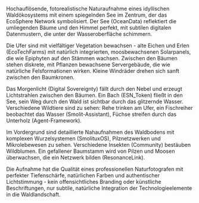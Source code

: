 Hochauflösende, fotorealistische Naturaufnahme eines idyllischen Waldökosystems mit einem spiegelnden See im Zentrum, der das EcoSphere Network symbolisiert. Der See (OceanData) reflektiert die umliegenden Bäume und den Himmel perfekt, mit subtilen digitalen Datenmustern, die unter der Wasseroberfläche schimmern.

Die Ufer sind mit vielfältiger Vegetation bewachsen - alte Eichen und Erlen (EcoTechFarms) mit natürlich integrierten, moosbewachsenen Solarpanels, die wie Epiphyten auf den Stämmen wachsen. Zwischen den Bäumen stehen diskrete, mit Pflanzen bewachsene Servergebäude, die wie natürliche Felsformationen wirken. Kleine Windräder drehen sich sanft zwischen den Baumkronen.

Das Morgenlicht (Digital Sovereignty) fällt durch den Nebel und erzeugt Lichtstrahlen zwischen den Bäumen. Ein Bach (ESN_Token) fließt in den See, sein Weg durch den Wald ist sichtbar durch das glitzernde Wasser. Verschiedene Wildtiere sind zu sehen: Rehe trinken am Ufer, ein Fischreiher beobachtet das Wasser (Smolit-Assistant), Füchse streifen durch das Unterholz (Agent-Framework).

Im Vordergrund sind detaillierte Nahaufnahmen des Waldbodens mit komplexen Wurzelsystemen (SmolituxOS), Pilznetzwerken und Mikrolebewesen zu sehen. Verschiedene Insekten (Community) bestäuben Wildblumen. Ein gefallener Baumstamm wird von Pilzen und Moosen überwachsen, die ein Netzwerk bilden (ResonanceLink).

Die Aufnahme hat die Qualität eines professionellen Naturfotografen mit perfekter Tiefenschärfe, natürlichen Farben und authentischer Lichtstimmung - kein offensichtliches Branding oder künstliche Beschriftungen, nur subtile, natürliche Integration der Technologieelemente in die Waldlandschaft.
